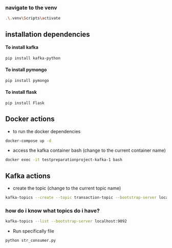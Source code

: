 ### navigate to the venv 
```bash
.\.venv\Scripts\activate
```

## installation dependencies
#### To install kafka
```bash
pip install kafka-python
```
#### To install pymongo
```bash
pip install pymongo
```
#### To install flask
```bash
pip install Flask
```

## Docker actions
- to run the docker dependencies
```bash
docker-compose up -d
```

- access the kafka container bash (change to the current container name)
```bash
docker exec -it testpreparationproject-kafka-1 bash
```

## Kafka actions
- create the topic (change to the current topic name)

```bash
kafka-topics --create --topic transaction-topic --bootstrap-server localhost:9092 --replication-factor 1 --partitions 1
```

### how do i know what topics do i have?
```bash
kafka-topics --list --bootstrap-server localhost:9092
```

- Run specifically file 
```bash
python str_consumer.py
```


